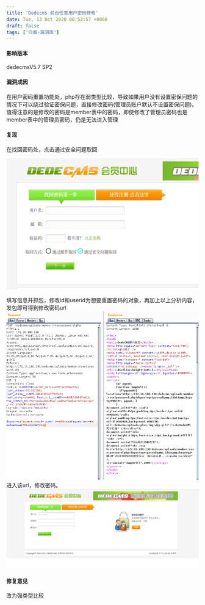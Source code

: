 ```yaml
---
title: 'Dedecms 前台任意用户密码修改'
date: Tue, 13 Oct 2020 00:52:57 +0000
draft: false
tags: ['白阁-漏洞库']
---
```


#### 影响版本

dedecmsV5.7 SP2

#### 漏洞成因

在用户密码重置功能处，php存在弱类型比较，导致如果用户没有设置密保问题的情况下可以绕过验证密保问题，直接修改密码(管理员账户默认不设置密保问题)。值得注意的是修改的密码是member表中的密码，即使修改了管理员密码也是member表中的管理员密码，仍是无法进入管理

#### 复现

在找回密码处，点击通过安全问题取回

![](Dedecms%20%E5%89%8D%E5%8F%B0%E4%BB%BB%E6%84%8F%E7%94%A8%E6%88%B7%E5%AF%86%E7%A0%81%E4%BF%AE%E6%94%B9/a2ea6d0d1c946ac0f125cc858abd952a.png) 

填写信息并抓包，修改id和userid为想要重置密码的对象，再加上以上分析内容，发包即可得到修改密码url ![](Dedecms%20%E5%89%8D%E5%8F%B0%E4%BB%BB%E6%84%8F%E7%94%A8%E6%88%B7%E5%AF%86%E7%A0%81%E4%BF%AE%E6%94%B9/d05ffaa4c133f9a4d2af347cd61b15b1.png) 进入该url，修改密码。 ![](Dedecms%20%E5%89%8D%E5%8F%B0%E4%BB%BB%E6%84%8F%E7%94%A8%E6%88%B7%E5%AF%86%E7%A0%81%E4%BF%AE%E6%94%B9/2b3d56c8cf5fdeb4bbaa837ae457fa08.png)

#### 修复意见

改为强类型比较